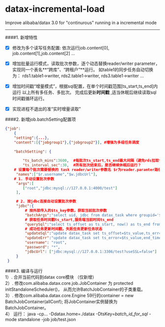 # datax-incremental-load
Improve alibaba/datax 3.0 for "continurous"  running in a incremental mode

------
####1. 新增特性
- [x] 修改为多个读写任务配置: 依次运行job.content[0], job.content[1],job.content[2] ...
- [x] 增加批量运行模式，读取批次参数，逐个动态替换reader/writer parameter， 实现同一个表名**“跨库”、“跨租户”**运行。 如table1的同步任务自动切换为： rds1.table1->writer, rds2.table1->writer, rds3.table1->writer ...
- [x] 增加时间戳“增量模式”，根据sql配置，在单个时间戳范围[ts_start,ts_end]内运行 以上所有多任务、多批次。 完成后更新**时间戳** ,适当休眠后继续读取sql时间戳循环运行。
- [x] 实现进程不退出的准“实时增量读取”


####2. 新增job.batchSetting配置项
```json
{"job":
    {
    "setting":{...},
    "content":[{"jobgroup1"},{"jobgroup2"}], #增强为多组任务调度
    
    "batchSetting": {
    
        "ts_batch_mins":3600,  #每批次ts_start,ts_end最大间隔（避免rds拉取卡死）
        "ts_interval_sec":30,  #所有批次结束后，是否继续休眠后运行？
    # 设置每个批次需要替换的 task reader/writer参数名 $r为reader.paramter路径简写
     "names":["$r.username","$w.jdbcUrl"],
    # 1. 手动设置批次参数
     "args":[
        ["root","jdbc:mysql://127.0.0.1:4000/test"]
     ],

     # 2. 按jdbc连接自动设置批次参数
     "jdbc":{
         # 按外部传入的$ts_key参数，获取当前批次参数
         "batchArgs":"select uid, jdbc from datax_task where groupid='$ts_key' ",
         # 获取任务时间戳ts_start,服务端当前时间ts_end
         "querySql":"select ts_offset as ts_start, now() as ts_end from datax_task where groupid='$ts_key' limit 1",
         # 成功任务更新时间戳，失败任务更新任务状态
         "updateSql":"update datax_task set ts_offset=$ts_value,ts_err='',end_time=now() where groupid='$ts_key' ",
         "updateErr":"update datax_task set ts_error=$ts_value,end_time=now() where groupid='$ts_key' ",
         "username": "root",
         "password": "*",
         "jdbcUrl": ["jdbc:mysql://127.0.0.1:3306/test?useSSL=false"]
     }
 }
```
####3. 编译与运行  
1）. 合并当前代码到datax core模块 （仅新增）  
2）. 修改com.alibaba.datax.core.job.JobContainer 为 protected initStandaloneScheduler()， 从而允许BatchJobContainer的子类重载。  
3）. 修改com.alibaba.datax.core.Engine 59行的container = new BatchJobContainer(allConf); 将JobContainer实例替换为BatchJobContainer。  
4） 运行： java -cp... -Ddatax.home=./datax -DtsKey=_batch_id_for_sql_ -mode standalone -job job/test.json  
